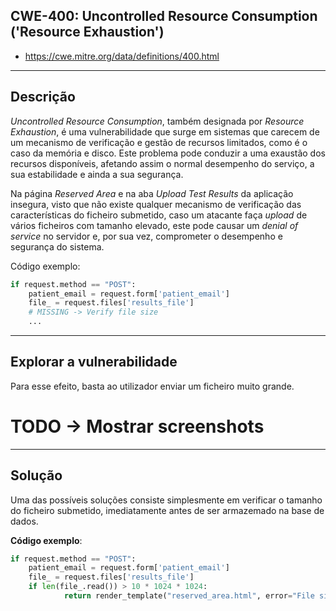 ## CWE-400: Uncontrolled Resource Consumption ('Resource Exhaustion')
- https://cwe.mitre.org/data/definitions/400.html

---
## Descrição

*Uncontrolled Resource Consumption*, também designada por *Resource Exhaustion*, é uma vulnerabilidade que surge em sistemas que carecem de um mecanismo de verificação e gestão de recursos limitados, como é o caso da memória e disco. Este problema pode conduzir a uma exaustão dos recursos disponíveis, afetando assim o normal desempenho do serviço, a sua estabilidade e ainda a sua segurança.

Na página *Reserved Area* e na aba *Upload Test Results* da aplicação insegura, visto que não existe qualquer mecanismo de verificação das características do ficheiro submetido, caso um atacante faça *upload* de vários ficheiros com tamanho elevado, este pode causar um *denial of service* no servidor e, por sua vez, comprometer o desempenho e segurança do sistema.


Código exemplo:
```python
if request.method == "POST":
    patient_email = request.form['patient_email']
    file_ = request.files['results_file']
    # MISSING -> Verify file size
    ...
```

---
## Explorar a vulnerabilidade

Para esse efeito, basta ao utilizador enviar um ficheiro muito grande.

# TODO -> Mostrar screenshots

---
## Solução

Uma das possíveis soluções consiste simplesmente em verificar o tamanho do ficheiro submetido, imediatamente antes de ser armazemado na base de dados.

**Código exemplo**:
```python
if request.method == "POST":
    patient_email = request.form['patient_email']
    file_ = request.files['results_file']
    if len(file_.read()) > 10 * 1024 * 1024:
            return render_template("reserved_area.html", error="File size is too big")
```

